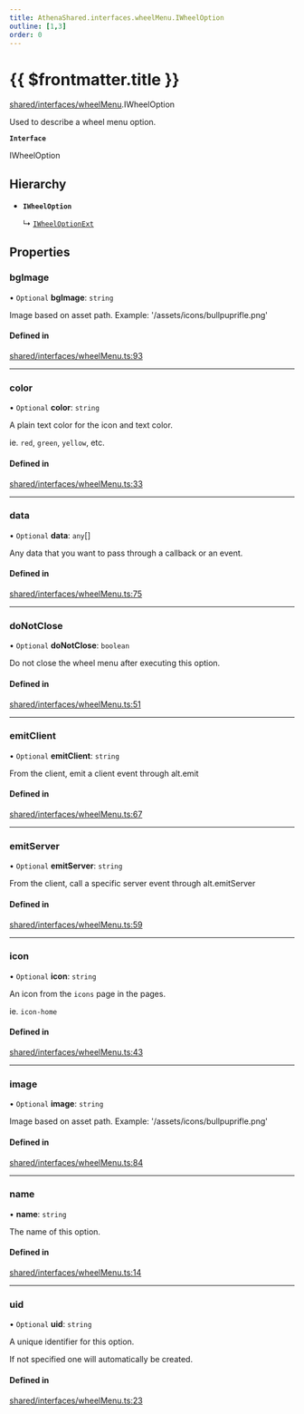 ```yaml
---
title: AthenaShared.interfaces.wheelMenu.IWheelOption
outline: [1,3]
order: 0
---
```


# {{ $frontmatter.title }}


[shared/interfaces/wheelMenu](../modules/shared_interfaces_wheelMenu.md).IWheelOption

Used to describe a wheel menu option.

**`Interface`**

IWheelOption

## Hierarchy

- **`IWheelOption`**

  ↳ [`IWheelOptionExt`](shared_interfaces_wheelMenu_IWheelOptionExt.md)

## Properties

### bgImage

• `Optional` **bgImage**: `string`

Image based on asset path.
Example: '/assets/icons/bullpuprifle.png'

#### Defined in

[shared/interfaces/wheelMenu.ts:93](https://github.com/Stuyk/altv-athena/blob/6beb5a6/src/core/shared/interfaces/wheelMenu.ts#L93)

___

### color

• `Optional` **color**: `string`

A plain text color for the icon and text color.

ie. `red`, `green`, `yellow`, etc.

#### Defined in

[shared/interfaces/wheelMenu.ts:33](https://github.com/Stuyk/altv-athena/blob/6beb5a6/src/core/shared/interfaces/wheelMenu.ts#L33)

___

### data

• `Optional` **data**: `any`[]

Any data that you want to pass through a callback or an event.

#### Defined in

[shared/interfaces/wheelMenu.ts:75](https://github.com/Stuyk/altv-athena/blob/6beb5a6/src/core/shared/interfaces/wheelMenu.ts#L75)

___

### doNotClose

• `Optional` **doNotClose**: `boolean`

Do not close the wheel menu after executing this option.

#### Defined in

[shared/interfaces/wheelMenu.ts:51](https://github.com/Stuyk/altv-athena/blob/6beb5a6/src/core/shared/interfaces/wheelMenu.ts#L51)

___

### emitClient

• `Optional` **emitClient**: `string`

From the client, emit a client event through alt.emit

#### Defined in

[shared/interfaces/wheelMenu.ts:67](https://github.com/Stuyk/altv-athena/blob/6beb5a6/src/core/shared/interfaces/wheelMenu.ts#L67)

___

### emitServer

• `Optional` **emitServer**: `string`

From the client, call a specific server event through alt.emitServer

#### Defined in

[shared/interfaces/wheelMenu.ts:59](https://github.com/Stuyk/altv-athena/blob/6beb5a6/src/core/shared/interfaces/wheelMenu.ts#L59)

___

### icon

• `Optional` **icon**: `string`

An icon from the `icons` page in the pages.

ie. `icon-home`

#### Defined in

[shared/interfaces/wheelMenu.ts:43](https://github.com/Stuyk/altv-athena/blob/6beb5a6/src/core/shared/interfaces/wheelMenu.ts#L43)

___

### image

• `Optional` **image**: `string`

Image based on asset path.
Example: '/assets/icons/bullpuprifle.png'

#### Defined in

[shared/interfaces/wheelMenu.ts:84](https://github.com/Stuyk/altv-athena/blob/6beb5a6/src/core/shared/interfaces/wheelMenu.ts#L84)

___

### name

• **name**: `string`

The name of this option.

#### Defined in

[shared/interfaces/wheelMenu.ts:14](https://github.com/Stuyk/altv-athena/blob/6beb5a6/src/core/shared/interfaces/wheelMenu.ts#L14)

___

### uid

• `Optional` **uid**: `string`

A unique identifier for this option.

If not specified one will automatically be created.

#### Defined in

[shared/interfaces/wheelMenu.ts:23](https://github.com/Stuyk/altv-athena/blob/6beb5a6/src/core/shared/interfaces/wheelMenu.ts#L23)
